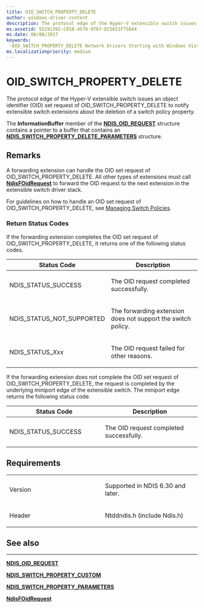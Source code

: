 ```yaml
---
title: OID_SWITCH_PROPERTY_DELETE
author: windows-driver-content
description: The protocol edge of the Hyper-V extensible switch issues an object identifier (OID) set request of OID_SWITCH_PROPERTY_DELETE to notify extensible switch extensions about the deletion of a switch policy property.
ms.assetid: 55291392-C018-4578-9767-DC5621F75D44
ms.date: 08/08/2017
keywords: 
 -OID_SWITCH_PROPERTY_DELETE Network Drivers Starting with Windows Vista
ms.localizationpriority: medium
---
```


# OID\_SWITCH\_PROPERTY\_DELETE


The protocol edge of the Hyper-V extensible switch issues an object identifier (OID) set request of OID\_SWITCH\_PROPERTY\_DELETE to notify extensible switch extensions about the deletion of a switch policy property.

The **InformationBuffer** member of the [**NDIS\_OID\_REQUEST**](https://msdn.microsoft.com/library/windows/hardware/ff566710) structure contains a pointer to a buffer that contains an [**NDIS\_SWITCH\_PROPERTY\_DELETE\_PARAMETERS**](https://msdn.microsoft.com/library/windows/hardware/hh598249) structure.

Remarks
-------

A forwarding extension can handle the OID set request of OID\_SWITCH\_PROPERTY\_DELETE. All other types of extensions must call [**NdisFOidRequest**](https://msdn.microsoft.com/library/windows/hardware/ff561830) to forward the OID request to the next extension in the extensible switch driver stack.

For guidelines on how to handle an OID set request of OID\_SWITCH\_PROPERTY\_DELETE, see [Managing Switch Policies](https://msdn.microsoft.com/library/windows/hardware/hh598203).

### Return Status Codes

If the forwarding extension completes the OID set request of OID\_SWITCH\_PROPERTY\_DELETE, it returns one of the following status codes.

<table>
<colgroup>
<col width="50%" />
<col width="50%" />
</colgroup>
<thead>
<tr class="header">
<th>Status Code</th>
<th>Description</th>
</tr>
</thead>
<tbody>
<tr class="odd">
<td><p>NDIS_STATUS_SUCCESS</p></td>
<td><p>The OID request completed successfully.</p></td>
</tr>
<tr class="even">
<td><p>NDIS_STATUS_NOT_SUPPORTED</p></td>
<td><p>The forwarding extension does not support the switch policy.</p></td>
</tr>
<tr class="odd">
<td><p>NDIS_STATUS_<em>Xxx</em></p></td>
<td><p>The OID request failed for other reasons.</p></td>
</tr>
</tbody>
</table>

 

If the forwarding extension does not complete the OID set request of OID\_SWITCH\_PROPERTY\_DELETE, the request is completed by the underlying miniport edge of the extensible switch. The miniport edge returns the following status code.

<table>
<colgroup>
<col width="50%" />
<col width="50%" />
</colgroup>
<thead>
<tr class="header">
<th>Status Code</th>
<th>Description</th>
</tr>
</thead>
<tbody>
<tr class="odd">
<td><p>NDIS_STATUS_SUCCESS</p></td>
<td><p>The OID request completed successfully.</p></td>
</tr>
</tbody>
</table>

 

Requirements
------------

<table>
<colgroup>
<col width="50%" />
<col width="50%" />
</colgroup>
<tbody>
<tr class="odd">
<td><p>Version</p></td>
<td><p>Supported in NDIS 6.30 and later.</p></td>
</tr>
<tr class="even">
<td><p>Header</p></td>
<td>Ntddndis.h (include Ndis.h)</td>
</tr>
</tbody>
</table>

## See also


****
[**NDIS\_OID\_REQUEST**](https://msdn.microsoft.com/library/windows/hardware/ff566710)

[**NDIS\_SWITCH\_PROPERTY\_CUSTOM**](https://msdn.microsoft.com/library/windows/hardware/hh598247)

[**NDIS\_SWITCH\_PROPERTY\_PARAMETERS**](https://msdn.microsoft.com/library/windows/hardware/hh598255)

[**NdisFOidRequest**](https://msdn.microsoft.com/library/windows/hardware/ff561830)

 

 




